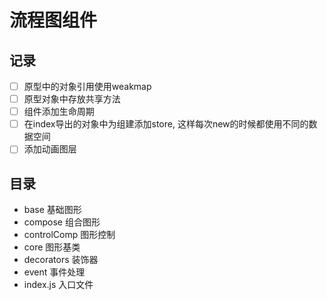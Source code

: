 # 流程图组件

## 记录

- [ ] 原型中的对象引用使用weakmap
- [ ] 原型对象中存放共享方法
- [ ] 组件添加生命周期
- [ ] 在index导出的对象中为组建添加store, 这样每次new的时候都使用不同的数据空间
- [ ] 添加动画图层

## 目录

- base 
基础图形
- compose
组合图形
- controlComp
图形控制
- core
图形基类
- decorators
装饰器
- event
事件处理
- index.js
入口文件 